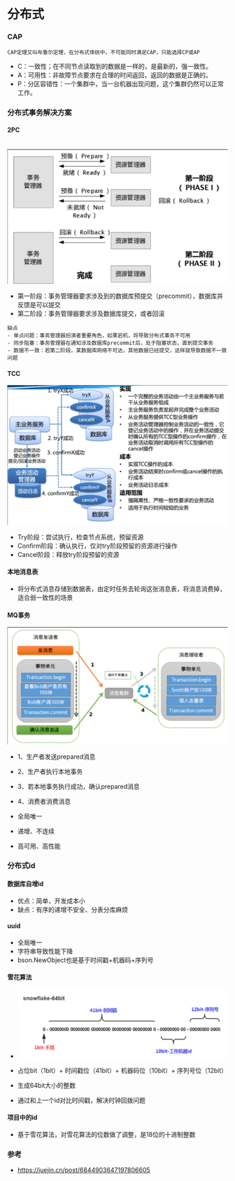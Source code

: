 # 分布式

### CAP

```
CAP定理又叫布鲁尔定理，在分布式体统中，不可能同时满足CAP，只能选择CP或AP
```

- C：一致性；在不同节点读取到的数据是一样的，是最新的，强一致性。
- A：可用性：非故障节点要求在合理的时间返回，返回的数据是正确的。
- P：分区容错性：一个集群中，当一台机器出现问题，这个集群仍然可以正常工作。

### 分布式事务解决方案

#### 2PC

​			![](https://raw.githubusercontent.com/li-zeyuan/access/master/img/20210306203256.png)

- 第一阶段：事务管理器要求涉及到的数据库预提交（precommit），数据库并反馈是可以提交
- 第二阶段：事务管理器要求涉及数据库提交，或者回滚

````
缺点
- 单点问题：事务管理器扮演者重要角色，如果宕机，将导致分布式事务不可用
- 同步阻塞：事务管理器在通知涉及数据库precommit后，处于阻塞状态，直到提交事务
- 数据不一致：若第二阶段，某数据库网络不可达，其他数据已经提交，这样就导致数据不一致问题
````

#### TCC

![](https://raw.githubusercontent.com/li-zeyuan/access/master/img/20210306204938.png)

- Try阶段：尝试执行，检查节点系统，预留资源
- Confirm阶段：确认执行，仅对try阶段预留的资源进行操作
- Cancel阶段：释放try阶段预留的资源

#### 本地消息表

- 将分布式消息存储到数据表，由定时任务去轮询这张消息表，将消息消费掉，适合弱一致性的场景

#### MQ事务

![](https://raw.githubusercontent.com/li-zeyuan/access/master/img/20210306210120.png)

- 1、生产者发送prepared消息
- 2、生产者执行本地事务
- 3、若本地事务执行成功，确认prepared消息
- 4、消费者消费消息

- 全局唯一
- 递增、不连续
- 高可用、高性能

### 分布式id

#### 数据库自增id

- 优点：简单，开发成本小
- 缺点：有序的递增不安全、分表分库麻烦

#### uuid

- 全局唯一
- 字符串导致性能下降
- bson.NewObject也是基于时间戳+机器码+序列号

#### 雪花算法

- ![](https://raw.githubusercontent.com/li-zeyuan/access/master/img/20210203110553.png)

- 占位bit（1bit）+ 时间戳位（41bit）+ 机器码位（10bit）+ 序列号位（12bit）
- 生成64bit大小的整数
- 通过和上一个id对比时间戳，解决时钟回拨问题

#### 项目中的id

- 基于雪花算法，对雪花算法的位数做了调整，是18位的十进制整数

### 参考

- https://juejin.cn/post/6844903647197806605